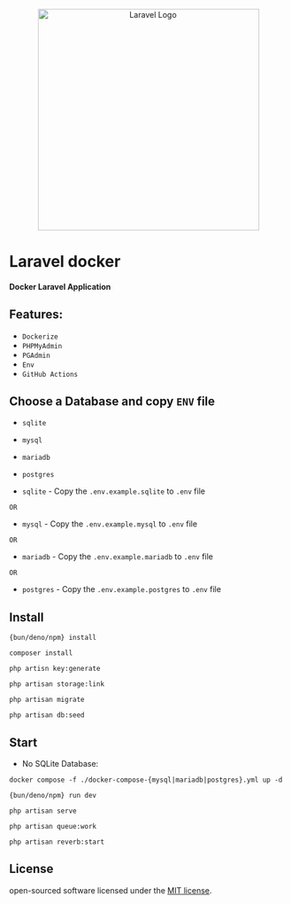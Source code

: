 <p align="center">
<img src="https://raw.githubusercontent.com/laravel/art/master/logo-lockup/5%20SVG/2%20CMYK/1%20Full%20Color/laravel-logolockup-cmyk-red.svg" width="400" alt="Laravel Logo">
</p>

# Laravel docker
#### Docker Laravel Application


## Features:
- `Dockerize`
- `PHPMyAdmin`
- `PGAdmin`
- `Env`
- `GitHub Actions`

## Choose a Database and copy `ENV` file

- `sqlite`
- `mysql`
- `mariadb`
- `postgres`


- `sqlite` - Copy the `.env.example.sqlite` to `.env` file

`OR`

- `mysql` - Copy the `.env.example.mysql` to `.env` file

`OR`

- `mariadb` - Copy the `.env.example.mariadb` to `.env` file

`OR`

- `postgres` - Copy the `.env.example.postgres` to `.env` file


## Install

```
{bun/deno/npm} install
```

```
composer install
```

```
php artisn key:generate
```

```
php artisan storage:link
```

```
php artisan migrate
```

```
php artisan db:seed
```

## Start
+ No SQLite Database:
```
docker compose -f ./docker-compose-{mysql|mariadb|postgres}.yml up -d
```

```
{bun/deno/npm} run dev
```

```
php artisan serve
```

```
php artisan queue:work
```

```
php artisan reverb:start
```

## License
open-sourced software licensed under the [MIT license](https://opensource.org/licenses/MIT).
